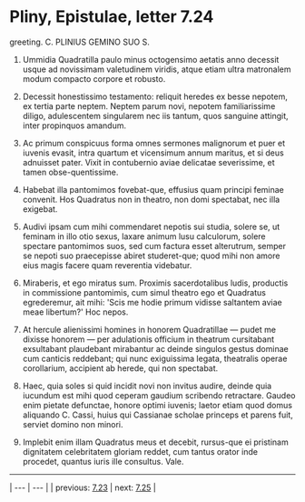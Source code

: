 # Pliny, Epistulae, letter 7.24

greeting. C. PLINIUS GEMINO SUO S.



1. Ummidia Quadratilla paulo minus octogensimo aetatis anno decessit usque ad novissimam valetudinem viridis, atque etiam ultra matronalem modum compacto corpore et robusto.



2. Decessit honestissimo testamento: reliquit heredes ex besse nepotem, ex tertia parte neptem. Neptem parum novi, nepotem familiarissime diligo, adulescentem singularem nec iis tantum, quos sanguine attingit, inter propinquos amandum.



3. Ac primum conspicuus forma omnes sermones malignorum et puer et iuvenis evasit, intra quartum et vicensimum annum maritus, et si deus adnuisset pater. Vixit in contubernio aviae delicatae severissime, et tamen obse-quentissime.



4. Habebat illa pantomimos fovebat-que, effusius quam principi feminae convenit. Hos Quadratus non in theatro, non domi spectabat, nec illa exigebat.



5. Audivi ipsam cum mihi commendaret nepotis sui studia, solere se, ut feminam in illo otio sexus, laxare animum lusu calculorum, solere spectare pantomimos suos, sed cum factura esset alterutrum, semper se nepoti suo praecepisse abiret studeret-que; quod mihi non amore eius magis facere quam reverentia videbatur.



6. Miraberis, et ego miratus sum. Proximis sacerdotalibus ludis, productis in commissione pantomimis, cum simul theatro ego et Quadratus egrederemur, ait mihi: 'Scis me hodie primum vidisse saltantem aviae meae libertum?' Hoc nepos.



7. At hercule alienissimi homines in honorem Quadratillae — pudet me dixisse honorem — per adulationis officium in theatrum cursitabant exsultabant plaudebant mirabantur ac deinde singulos gestus dominae cum canticis reddebant; qui nunc exiguissima legata, theatralis operae corollarium, accipient ab herede, qui non spectabat.



8. Haec, quia soles si quid incidit novi non invitus audire, deinde quia iucundum est mihi quod ceperam gaudium scribendo retractare. Gaudeo enim pietate defunctae, honore optimi iuvenis; laetor etiam quod domus aliquando C. Cassi, huius qui Cassianae scholae princeps et parens fuit, serviet domino non minori.



9. Implebit enim illam Quadratus meus et decebit, rursus-que ei pristinam dignitatem celebritatem gloriam reddet, cum tantus orator inde procedet, quantus iuris ille consultus. Vale.



---

| --- | --- |
| previous: [7.23](../7.23/) | next: [7.25](../7.25/) |